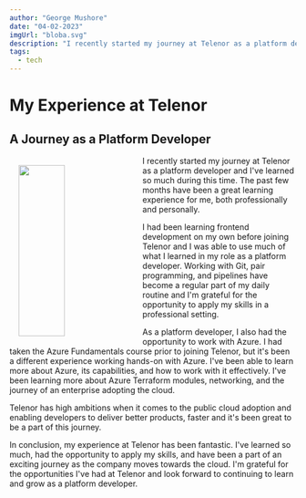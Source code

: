 ```yaml
---
author: "George Mushore"
date: "04-02-2023"
imgUrl: "bloba.svg"
description: "I recently started my journey at Telenor as a platform developer and I've learned so much during this time. The past few months have been a great learning experience for me, both professionally and personally."
tags:
  - tech
---
```


# My Experience at Telenor

## A Journey as a Platform Developer
<img src="/img/photo-1545967122-9067bc2af623.avif"  class="article-img"/>
I recently started my journey at Telenor as a platform developer and I've learned so much during this time. The past few months have been a great learning experience for me, both professionally and personally.
</br>

I had been learning frontend development on my own before joining Telenor and I was able to use much of what I learned in my role as a platform developer. Working with Git, pair programming, and pipelines have become a regular part of my daily routine and I'm grateful for the opportunity to apply my skills in a professional setting.



As a platform developer, I also had the opportunity to work with Azure. I had taken the Azure Fundamentals course prior to joining Telenor, but it's been a different experience working hands-on with Azure. I've been able to learn more about Azure, its capabilities, and how to work with it effectively. I've been learning more about Azure Terraform modules, networking, and the journey of an enterprise adopting the cloud.

Telenor has high ambitions when it comes to the public cloud adoption and enabling developers to deliver better products, faster and it's been great to be a part of this journey.

In conclusion, my experience at Telenor has been fantastic. I've learned so much, had the opportunity to apply my skills, and have been a part of an exciting journey as the company moves towards the cloud. I'm grateful for the opportunities I've had at Telenor and look forward to continuing to learn and grow as a platform developer.

<style>
     .article-img{
  width: 100%;
  float:left; 
  height: 300px;
} 
@media (min-width: 640px) {
    .article-img{
  width: 40%;
  margin:1rem;

}}
</style>
